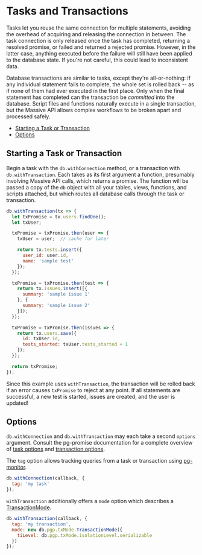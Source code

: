 # Tasks and Transactions

Tasks let you reuse the same connection for multiple statements, avoiding the overhead of acquiring and releasing the connection in between. The task connection is only released once the task has completed, returning a resolved promise, or failed and returned a rejected promise. However, in the latter case, anything executed before the failure will still have been applied to the database state. If you're not careful, this could lead to inconsistent data.

Database transactions are similar to tasks, except they're all-or-nothing: if any individual statement fails to complete, the whole set is rolled back -- as if none of them had ever executed in the first place. Only when the final statement has completed can the transaction be _committed_ into the database. Script files and functions naturally execute in a single transaction, but the Massive API allows complex workflows to be broken apart and processed safely.

<!-- vim-markdown-toc GFM -->

* [Starting a Task or Transaction](#starting-a-task-or-transaction)
* [Options](#options)

<!-- vim-markdown-toc -->

## Starting a Task or Transaction

Begin a task with the `db.withConnection` method, or a transaction with `db.withTransaction`. Each takes as its first argument a function, presumably involving Massive API calls, which returns a promise. The function will be passed a copy of the `db` object with all your tables, views, functions, and scripts attached, but which routes all database calls through the task or transaction.

```javascript
db.withTransaction(tx => {
  let txPromise = tx.users.findOne();
  let txUser;

  txPromise = txPromise.then(user => {
    txUser = user;  // cache for later

    return tx.tests.insert({
      user_id: user.id,
      name: 'sample test'
    });
  });

  txPromise = txPromise.then(test => {
    return tx.issues.insert([{
      summary: 'sample issue 1'
    }, {
      summary: 'sample issue 2'
    }]);
  });

  txPromise = txPromise.then(issues => {
    return tx.users.save({
      id: txUser.id,
      tests_started: txUser.tests_started + 1
    });
  });

  return txPromise;
});
```

Since this example uses `withTransaction`, the transaction will be rolled back if an error causes `txPromise` to reject at any point. If all statements are successful, a new test is started, issues are created, and the user is updated!

## Options

`db.withConnection` and `db.withTransaction` may each take a second `options` argument. Consult the pg-promise documentation for a complete overview of [task options](https://vitaly-t.github.io/pg-promise/Database.html#task) and [transaction options](https://vitaly-t.github.io/pg-promise/Database.html#tx).

The `tag` option allows tracking queries from a task or transaction using [pg-monitor](https://github.com/vitaly-t/pg-monitor).

```javascript
db.withConnection(callback, {
  tag: 'my task'
});
```

`withTransaction` additionally offers a `mode` option which describes a [TransactionMode](https://vitaly-t.github.io/pg-promise/txMode.TransactionMode.html).

```javascript
db.withTransaction(callback, {
  tag: 'my transaction',
  mode: new db.pgp.txMode.TransactionMode({
    tiLevel: db.pgp.txMode.isolationLevel.serializable
  })
});
```
